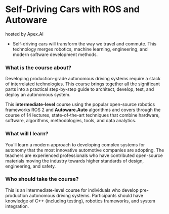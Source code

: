# Self-Driving Cars with ROS and Autoware

hosted by Apex.AI
​
- Self-driving cars will transform the way we travel and commute.
This technology merges robotics, machine learning, engineering,
and modern software development methods.


### What is the course about?

Developing production-grade autonomous driving systems require a stack of interrelated technologies. This course brings together all the significant parts into a practical step-by-step guide to architect, develop, test, and deploy an autonomous system.

This **intermediate-level** course using the popular open-source robotics frameworks ROS 2 and **Autoware.Auto** algorithms and covers through the course of 14 lectures,  state-of-the-art techniques that combine hardware, software, algorithms, methodologies, tools, and data analytics.

### What will I learn?

You’ll learn a modern approach to developing complex systems for autonomy that the most innovative automotive companies are adopting. The teachers are experienced professionals who have contributed open-source materials moving the industry towards higher standards of design, engineering, and safety. 

### Who should take the course?

This is an intermediate-level course for individuals who develop pre-production autonomous driving systems. ​Participants should have knowledge of C++ (including testing), robotics frameworks, and system integration.